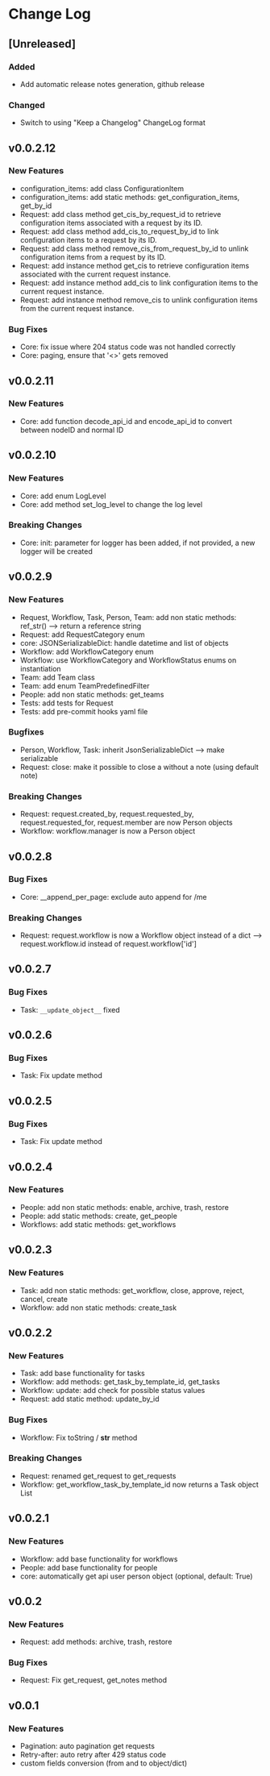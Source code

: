 # Change Log

## [Unreleased]

### Added

- Add automatic release notes generation, github release

### Changed

- Switch to using "Keep a Changelog" ChangeLog format

## v0.0.2.12

### New Features

- configuration_items: add class ConfigurationItem
- configuration_items: add static methods: get_configuration_items, get_by_id
- Request: add class method get_cis_by_request_id to retrieve configuration items associated with a request by its ID.
- Request: add class method add_cis_to_request_by_id to link configuration items to a request by its ID.
- Request: add class method remove_cis_from_request_by_id to unlink configuration items from a request by its ID.
- Request: add instance method get_cis to retrieve configuration items associated with the current request instance.
- Request: add instance method add_cis to link configuration items to the current request instance.
- Request: add instance method remove_cis to unlink configuration items from the current request instance.

### Bug Fixes

- Core: fix issue where 204 status code was not handled correctly
- Core: paging, ensure that '<>' gets removed


## v0.0.2.11

### New Features

- Core: add function decode_api_id and encode_api_id to convert between nodeID and normal ID

## v0.0.2.10

### New Features

- Core: add enum LogLevel
- Core: add method set_log_level to change the log level

### Breaking Changes

- Core: init: parameter for logger has been added, if not provided, a new logger will be created

## v0.0.2.9

### New Features

- Request, Workflow, Task, Person, Team: add non static methods: ref_str() --> return a reference string
- Request: add RequestCategory enum
- core: JSONSerializableDict: handle datetime and list of objects
- Workflow: add WorkflowCategory enum
- Workflow: use WorkflowCategory and WorkflowStatus enums on instantiation
- Team: add Team class
- Team: add enum TeamPredefinedFilter
- People: add non static methods: get_teams
- Tests: add tests for Request
- Tests: add pre-commit hooks yaml file

### Bugfixes

- Person, Workflow, Task: inherit JsonSerializableDict --> make serializable
- Request: close: make it possible to close a without a note (using default note)

### Breaking Changes

- Request: request.created_by, request.requested_by, request.requested_for, request.member are now Person objects
- Workflow: workflow.manager is now a Person object

## v0.0.2.8

### Bug Fixes

- Core: __append_per_page: exclude auto append for /me

### Breaking Changes

- Request: request.workflow is now a Workflow object instead of a dict --> request.workflow.id instead of request.workflow['id']

## v0.0.2.7

### Bug Fixes

- Task: `__update_object__` fixed

## v0.0.2.6

### Bug Fixes

- Task: Fix update method

## v0.0.2.5

### Bug Fixes

- Task: Fix update method

## v0.0.2.4

### New Features

- People: add non static methods: enable, archive, trash, restore
- People: add static methods: create, get_people
- Workflows: add static methods: get_workflows

## v0.0.2.3

### New Features

- Task: add non static methods: get_workflow, close, approve, reject, cancel, create
- Workflow: add non static methods: create_task

## v0.0.2.2

### New Features

- Task: add base functionality for tasks
- Workflow: add methods: get_task_by_template_id, get_tasks
- Workflow: update: add check for possible status values
- Request: add static method: update_by_id

### Bug Fixes

- Workflow: Fix toString / __str__ method

### Breaking Changes

- Request: renamed get_request to get_requests
- Workflow: get_workflow_task_by_template_id now returns a Task object List


## v0.0.2.1

### New Features

- Workflow: add base functionality for workflows
- People: add base functionality for people
- core: automatically get api user person object (optional, default: True)

## v0.0.2

### New Features

- Request: add methods: archive, trash, restore

### Bug Fixes

- Request: Fix get_request, get_notes method


## v0.0.1

### New Features

- Pagination: auto pagination get requests
- Retry-after: auto retry after 429 status code
- custom fields conversion (from and to object/dict)